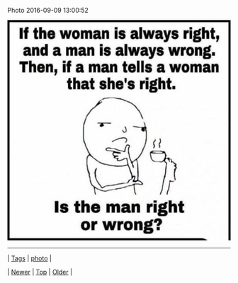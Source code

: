 <!--
title: Photo 2016-09-09 13
date: 2020-06-28T15:27:00.128Z
tags: photo
-->


Photo 2016-09-09 13:00:52

![](150165093043-0.jpg)

<!--BOTTOM-POST-NAVIGATION-->
---

| [Tags](tags.md) | [photo](tag-photo.md) |

| [Newer](150159273154.md) | [Top](index.md) | [Older](150165950059.md) |